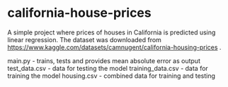 # california-house-prices
A simple project where prices of houses in California is predicted using linear regression. The dataset was downloaded from https://www.kaggle.com/datasets/camnugent/california-housing-prices .

main.py - trains, tests and provides mean absolute error as output
test_data.csv - data for testing the model
training_data.csv - data for training the model
housing.csv - combined data for training and testing

